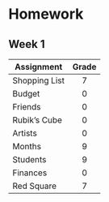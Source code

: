 # Homework

## Week 1
| Assignment| Grade |
|-------------|:-----:|
|Shopping List|   7  |
| Budget    |    0   |
| Friends   |  0     |  
| Rubik’s Cube | 0   |
| Artists      | 0   |
| Months       |  9  |
| Students     | 9  |
| Finances     | 0   |
| Red Square   |  7  |  